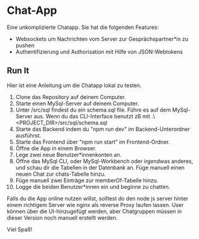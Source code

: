 # Chat-App

Eine unkomplizierte Chatapp. Sie hat die folgenden Features:

- Websockets um Nachrichten vom Server zur Gesprächspartner*in zu pushen
- Authentifizierung und Authorisation mit Hilfe von JSON-Webtokens

## Run It

Hier ist eine Anleitung um die Chatapp lokal zu testen.

1. Clone das Repository auf deinem Computer.
2. Starte einen MySql-Server auf deinem Computer.
3. Unter /src/sql findest du ein schema.sql file. Führe es auf dem MySql-Server aus. Wenn du das CLI-Interface benutzt zB mit .\ <PROJECT_DIR>/src/sql/schema.sql
4. Starte das Backend indem du "npm run dev" im Backend-Unterordner ausführst.
5. Starte das Frontend über "npm run start" im Frontend-Ordner.
6. Öffne die App in einem Browser.
7. Lege zwei neue Benutzer*innenkonten an.
8. Öffne das MySql CLI, oder MySql-Workbench oder irgendwas anderes, und schau dir die Tabellen in der Datenbank an. Füge manuell einen neuen Chat zur chats-Tabelle hinzu.
9. Füge manuell zwei Einträge zur memberOf-Tabelle hinzu.
10. Logge die beiden Benutzer*innen ein und beginne zu chatten.

Falls du die App online nutzen willst, solltest do den node js server hinter einem richtigem Server wie nginx als reverse Proxy laufen lassen.
User können über die UI-hinzugefügt werden, aber Chatgruppen müssen in dieser Version noch manuell erstellt werden.

Viel Spaß!








